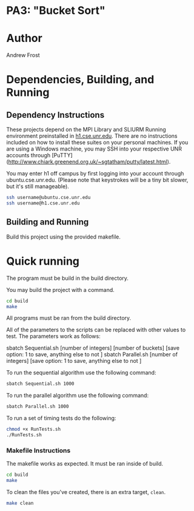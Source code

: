 # PA3: "Bucket Sort"

# Author 
Andrew Frost

# Dependencies, Building, and Running

## Dependency Instructions
These projects depend on the MPI Library and SLIURM Running environment preinstalled in [h1.cse.unr.edu](h1.cse.unr.edu).  There are no instructions included on how to install these suites on your personal machines.
If you are using a Windows machine, you may SSH into your respective UNR accounts through [PuTTY] (http://www.chiark.greenend.org.uk/~sgtatham/putty/latest.html).

You may enter h1 off campus by first logging into your account through ubuntu.cse.unr.edu.  (Please note that keystrokes will be a tiny bit slower, but it's still manageable).
```bash
ssh username@ubuntu.cse.unr.edu
ssh username@h1.cse.unr.edu
```

## Building and Running
Build this project using the provided makefile.

# Quick running

The program must be build in the build directory.

You may build the project with a command.
```bash
cd build
make
```

All programs must be ran from the build directory.

All of the parameters to the scripts can be replaced with other values to test.
The parameters work as follows:

sbatch Sequential.sh [number of integers] [number of buckets] [save option: 1 to save, anything else to not ]
sbatch Parallel.sh [number of integers] [save option: 1 to save, anything else to not ]

To run the sequential algorithm use the following command:
```bash
sbatch Sequential.sh 1000
```

To run the parallel algorithm use the following command:
```bash
sbatch Parallel.sh 1000
```

To run a set of timing tests do the following:
```bash
chmod +x RunTests.sh
./RunTests.sh
```

### Makefile Instructions
The makefile works as expected. It must be ran inside of build.

```bash
cd build
make
```

To clean the files you've created, there is an extra target, `clean`.
```bash
make clean
```
